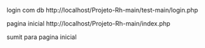 login com db
http://localhost/Projeto-Rh-main/test-main/login.php

pagina inicial
http://localhost/Projeto-Rh-main/index.php

sumit para pagina inicial